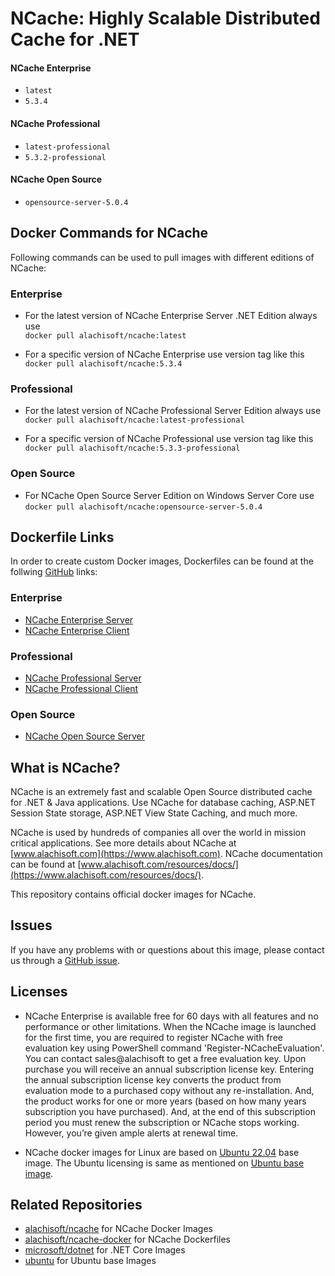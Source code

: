 # NCache: Highly Scalable Distributed Cache for .NET

#### NCache Enterprise
*   `latest`
*   `5.3.4`

#### NCache Professional

*   `latest-professional`
*   `5.3.2-professional`

#### NCache Open Source

*   `opensource-server-5.0.4`


## Docker Commands for NCache

Following commands can be used to pull images with different editions of NCache:

### Enterprise

*   For the latest version of NCache Enterprise Server .NET Edition always use  
     `docker pull alachisoft/ncache:latest`

*   For a specific version of NCache Enterprise use version tag like this  
     `docker pull alachisoft/ncache:5.3.4`
 
### Professional

*   For the latest version of NCache Professional Server Edition always use  
     `docker pull alachisoft/ncache:latest-professional`

*   For a specific version of NCache Professional use version tag like this  
     `docker pull alachisoft/ncache:5.3.3-professional`

### Open Source

*   For NCache Open Source Server Edition on Windows Server Core use    
      `docker pull alachisoft/ncache:opensource-server-5.0.4`


## Dockerfile Links

In order to create custom Docker images, Dockerfiles can be found at the follwing [GitHub](https://github.com/Alachisoft/NCache-Docker) links:

### Enterprise

*   [NCache Enterprise Server](https://github.com/Alachisoft/NCache-Docker/blob/master/enterprise/dotnet-edition/server/Linux/Dockerfile)
*   [NCache Enterprise Client](https://github.com/Alachisoft/NCache-Docker/blob/master/enterprise/dotnet-edition/client/Linux/Dockerfile)

### Professional

*   [NCache Professional Server](https://github.com/Alachisoft/NCache-Docker/blob/master/professional/server/Linux/Dockerfile)
*   [NCache Professional Client](https://github.com/Alachisoft/NCache-Docker/blob/master/professional/client/Linux/Dockerfile)

### Open Source

*   [NCache Open Source Server](https://github.com/Alachisoft/NCache-Docker/blob/master/opensource/server/WindowServer/Server/Dockerfile)


## What is NCache?

NCache is an extremely fast and scalable Open Source distributed cache for .NET & Java applications. Use NCache for database caching, ASP.NET Session State storage, ASP.NET View State Caching, and much more.

NCache is used by hundreds of companies all over the world in mission critical applications. See more details about NCache at [www.alachisoft.com](https://www.alachisoft.com). NCache documentation can be found at [www.alachisoft.com/resources/docs/](https://www.alachisoft.com/resources/docs/).

This repository contains official docker images for NCache.

## Issues

If you have any problems with or questions about this image, please contact us through a [GitHub issue](https://github.com/Alachisoft/NCache-Docker/issues).

## Licenses

*   NCache Enterprise is available free for 60 days with all features and no performance or other limitations. When the NCache image is launched for the first time, you are required to register NCache with free evaluation key using PowerShell command 'Register-NCacheEvaluation'. You can contact sales@alachisoft to get a free evaluation key. Upon purchase you will receive an annual subscription license key. Entering the annual subscription license key converts the product from evaluation mode to a purchased copy without any re-installation. And, the product works for one or more years (based on how many years subscription you have purchased). And, at the end of this subscription period you must renew the subscription or NCache stops working. However, you’re given ample alerts at renewal time.

*   NCache docker images for Linux are based on [Ubuntu 22.04](https://hub.docker.com/_/ubuntu) base image. The Ubuntu licensing is same as mentioned on [Ubuntu base image](https://hub.docker.com/_/ubuntu).


## Related Repositories

*   [alachisoft/ncache](https://hub.docker.com/r/alachisoft/ncache/) for NCache Docker Images
*   [alachisoft/ncache-docker](https://github.com/Alachisoft/NCache-Docker) for NCache Dockerfiles
*   [microsoft/dotnet](https://hub.docker.com/r/microsoft/dotnet/) for .NET Core Images
*   [ubuntu](https://hub.docker.com/_/ubuntu) for Ubuntu base Images
  
